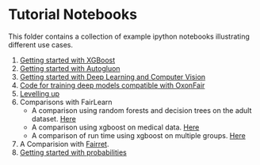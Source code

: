 # Tutorial Notebooks

This folder contains a collection of example ipython notebooks illustrating different use cases.

1. [Getting started with XGBoost](quickstart_xgboost.ipynb)
2. [Getting started with Autogluon](quickstart_autogluon.ipynb)
3. [Getting started with Deep Learning and Computer Vision](quickstart_DeepFairPredictor_computer_vision.ipynb)
4. [Code for training deep models compatible with OxonFair](training_a_two_head_model/two_head_model_demo.py)
5. [Levelling up](levelling_up.ipynb)
6. Comparisons with FairLearn
   - A comparison using random forests and decision trees on the adult dataset. [Here](adult_fairlearn_comparision.ipynb)
   - A comparison using xgboost on medical data. [Here](high-dim_fairlearn_comparision.ipynb)
   - A comparison of run time using xgboost on multiple groups. [Here](multi_group_fairlearn_comparision.ipynb)
7. A Comparision with [Fairret](./fairret.ipynb).
9. [Getting started with probabilities](quickstart_prediction_probas.ipynb)
